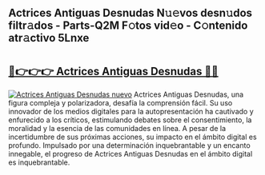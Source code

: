 ## Actrices Antiguas Desnudas N𝚞𝚎vos desn𝚞dos filtr𝚊dos - Parts-Q2M F𝚘tos vid𝚎o - C𝚘ntenido atr𝚊ctivo 5Lnxe

# <h2><a href="http://mb0lrk.tromn.icu/?c=Actrices+Antiguas+Desnudas">🔗👉👉👉 Actrices Antiguas Desnudas 🔗🔗</a></h2>

[![Actrices Antiguas Desnudas nuevo](https://i.imgur.com/pEAQMta.gif)](http://mb0lrk.tromn.icu/?c=Actrices+Antiguas+Desnudas)
Actrices Antiguas Desnudas, una figura compleja y polarizadora, desafía la comprensión fácil. Su uso innovador de los medios digitales para la autopresentación ha cautivado y enfurecido a los críticos, estimulando debates sobre el consentimiento, la moralidad y la esencia de las comunidades en línea. A pesar de la incertidumbre de sus próximas acciones, su impacto en el ámbito digital es profundo. Impulsado por una determinación inquebrantable y un encanto innegable, el progreso de Actrices Antiguas Desnudas en el ámbito digital es inquebrantable.
